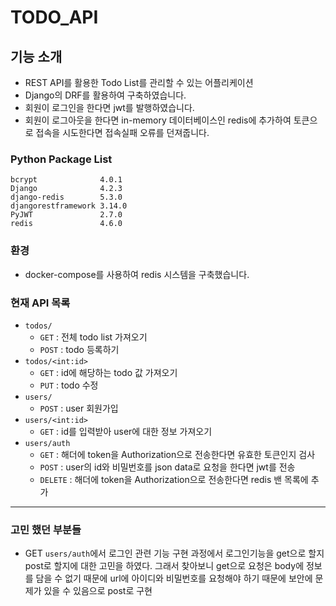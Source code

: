 # TODO_API
## 기능 소개
- REST API를 활용한 Todo List를 관리할 수 있는 어플리케이션
- Django의 DRF를 활용하여 구축하였습니다.
- 회원이 로그인을 한다면 jwt를 발행하였습니다.
- 회원이 로그아웃을 한다면 in-memory 데이터베이스인 redis에 추가하여 토큰으로 접속을 시도한다면 접속실패 오류를 던져줍니다.

### Python Package List
    bcrypt              4.0.1
    Django              4.2.3
    django-redis        5.3.0
    djangorestframework 3.14.0
    PyJWT               2.7.0
    redis               4.6.0

### 환경
- docker-compose를 사용하여 redis 시스템을 구축했습니다.

### 현재 API 목록
- `todos/`
    - `GET` : 전체 todo list 가져오기
    - `POST` : todo 등록하기
- `todos/<int:id>`
    - `GET` : id에 해당하는 todo 값 가져오기
    - `PUT` : todo 수정
- `users/`
    - `POST` : user 회원가입
- `users/<int:id>`
    - `GET` : id를 입력받아 user에 대한 정보 가져오기
- `users/auth`
    - `GET` : 해더에 token을 Authorization으로 전송한다면 유효한 토큰인지 검사
    - `POST` : user의 id와 비밀번호를 json data로 요청을 한다면 jwt를 전송
    - `DELETE` : 해더에 token을 Authorization으로 전송한다면 redis 밴 목록에 추가

----
### 고민 했던 부분들
- GET `users/auth`에서 로그인 관련 기능 구현 과정에서 로그인기능을 get으로 할지 post로 할지에 대한 고민을 하였다. 그래서 찾아보니 get으로 요청은 body에 정보를 담을 수 없기 때문에 url에 아이디와 비밀번호를 요청해야 하기 때문에 보안에 문제가 있을 수 있음으로 post로 구현